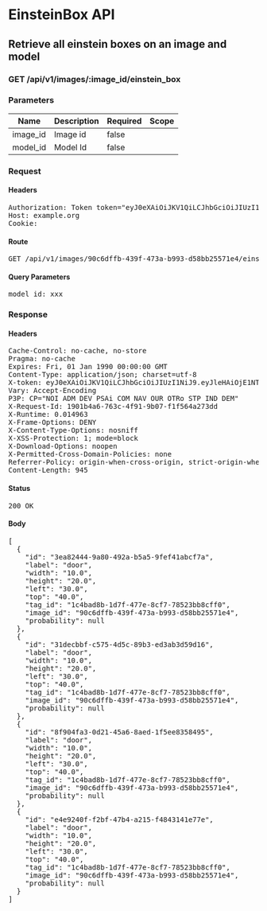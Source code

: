 # EinsteinBox API

## Retrieve all einstein boxes on an image and model

### GET /api/v1/images/:image_id/einstein_box

### Parameters

| Name | Description | Required | Scope |
|------|-------------|----------|-------|
| image_id | Image id | false |  |
| model_id | Model Id | false |  |

### Request

#### Headers

<pre>Authorization: Token token=&quot;eyJ0eXAiOiJKV1QiLCJhbGciOiJIUzI1NiJ9.eyJleHAiOjE1NTQ3NTk1NDQsImlhdCI6MTU1NDc0NTE0NCwidXNlcl9pZCI6IjM2NzllZTAzLTljZjktNGViNC05M2Q2LTMyOTlkMjA1ODhhYyIsImFiaWxpdGllcyI6eyIwMDEwMDAwMDEyM0JCMjgwIjp7IkFjY2VzcyI6eyJzZWUiOnRydWUsImVpbnN0ZWluX2JveCI6dHJ1ZX19fX0.n3AHgnF9cd2v_uiSFELBPgiEGPnwjS6NZXglslS4ITM&quot;
Host: example.org
Cookie: </pre>

#### Route

<pre>GET /api/v1/images/90c6dffb-439f-473a-b993-d58bb25571e4/einstein_box?model_id=xxx</pre>

#### Query Parameters

<pre>model_id: xxx</pre>

### Response

#### Headers

<pre>Cache-Control: no-cache, no-store
Pragma: no-cache
Expires: Fri, 01 Jan 1990 00:00:00 GMT
Content-Type: application/json; charset=utf-8
X-token: eyJ0eXAiOiJKV1QiLCJhbGciOiJIUzI1NiJ9.eyJleHAiOjE1NTQ3NTk1NDQsImlhdCI6MTU1NDc0NTE0NCwidXNlcl9pZCI6IjM2NzllZTAzLTljZjktNGViNC05M2Q2LTMyOTlkMjA1ODhhYyIsImFiaWxpdGllcyI6eyIwMDEwMDAwMDEyM0JCMjgwIjp7IkFjY2VzcyI6eyJzZWUiOnRydWUsImVpbnN0ZWluX2JveCI6dHJ1ZX19fX0.n3AHgnF9cd2v_uiSFELBPgiEGPnwjS6NZXglslS4ITM
Vary: Accept-Encoding
P3P: CP=&quot;NOI ADM DEV PSAi COM NAV OUR OTRo STP IND DEM&quot;
X-Request-Id: 1901b4a6-763c-4f91-9b07-f1f564a273dd
X-Runtime: 0.014963
X-Frame-Options: DENY
X-Content-Type-Options: nosniff
X-XSS-Protection: 1; mode=block
X-Download-Options: noopen
X-Permitted-Cross-Domain-Policies: none
Referrer-Policy: origin-when-cross-origin, strict-origin-when-cross-origin
Content-Length: 945</pre>

#### Status

<pre>200 OK</pre>

#### Body

<pre>[
  {
    "id": "3ea82444-9a80-492a-b5a5-9fef41abcf7a",
    "label": "door",
    "width": "10.0",
    "height": "20.0",
    "left": "30.0",
    "top": "40.0",
    "tag_id": "1c4bad8b-1d7f-477e-8cf7-78523bb8cff0",
    "image_id": "90c6dffb-439f-473a-b993-d58bb25571e4",
    "probability": null
  },
  {
    "id": "31decbbf-c575-4d5c-89b3-ed3ab3d59d16",
    "label": "door",
    "width": "10.0",
    "height": "20.0",
    "left": "30.0",
    "top": "40.0",
    "tag_id": "1c4bad8b-1d7f-477e-8cf7-78523bb8cff0",
    "image_id": "90c6dffb-439f-473a-b993-d58bb25571e4",
    "probability": null
  },
  {
    "id": "8f904fa3-0d21-45a6-8aed-1f5ee8358495",
    "label": "door",
    "width": "10.0",
    "height": "20.0",
    "left": "30.0",
    "top": "40.0",
    "tag_id": "1c4bad8b-1d7f-477e-8cf7-78523bb8cff0",
    "image_id": "90c6dffb-439f-473a-b993-d58bb25571e4",
    "probability": null
  },
  {
    "id": "e4e9240f-f2bf-47b4-a215-f4843141e77e",
    "label": "door",
    "width": "10.0",
    "height": "20.0",
    "left": "30.0",
    "top": "40.0",
    "tag_id": "1c4bad8b-1d7f-477e-8cf7-78523bb8cff0",
    "image_id": "90c6dffb-439f-473a-b993-d58bb25571e4",
    "probability": null
  }
]</pre>
